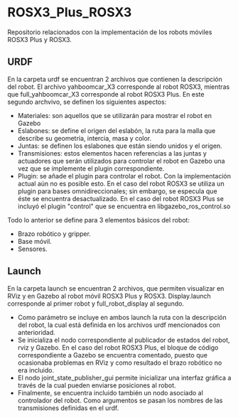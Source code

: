 # ROSX3_Plus_ROSX3
Repositorio relacionados con la implementación de los robots móviles ROSX3 Plus y ROSX3.

## URDF
En la carpeta urdf se encuentran 2 archivos que contienen la descripción del robot. El archivo yahboomcar_X3 corresponde al robot ROSX3, mientras que full_yahboomcar_X3 corresponde al robot ROSX3 Plus.
En este segundo archvivo, se definen los siguientes aspectos:

- Materiales: son aquellos que se utilizarán para mostrar el robot en Gazebo
- Eslabones: se define el origen del eslabón, la ruta para la malla que describe su geometría, intercia, masa y color. 
- Juntas: se definen los eslabones que están siendo unidos y el origen.
- Transmisiones: estos elementos hacen referencias a las juntas y actuadores que serán utilizados para controlar el robot en Gazebo una vez que se implemente el plugin correspondiente.
- Plugin: se añade el plugin para controlar el robot. Con la implementación actual aún no es posible esto. En el caso del robot ROSX3 se utiliza un plugin para bases omnidireccionales; sin embargo, se especula que éste se encuentra desactualizado. En el caso del robot ROSX3 Plus se incluyó el plugin "control" que se encuentra en libgazebo_ros_control.so

Todo lo anterior se define para 3 elementos básicos del robot:
- Brazo robótico y gripper.
- Base móvil.
- Sensores.

## Launch
En la carpeta launch se encuentran 2 archivos, que permiten visualizar en RViz y en Gazebo al robot móvil ROSX3 Plus y ROSX3. Display.launch corresponde al primer robot y full_robot_display al segundo. 
- Como parámetro se incluye en ambos launch la ruta con la descripción del robot, la cual está definida en los archivos urdf mencionados con anterioridad.
- Se inicializa el nodo correspondiente al publicador de estados del robot, rviz y Gazebo. En el caso del robot ROSX3 Plus, el bloque de código correspondiente a Gazebo se encuentra comentado, puesto que ocasionaba problemas en RViz y como resultado el brazo robótico no era incluido.
- El nodo joint_state_publisher_gui permite inicializar una interfaz gráfica a través de la cual pueden enviarse posiciones al robot. 
- Finalmente, se encuentra incluido también un nodo asociado al controlador del robot. Como argumentos se pasan los nombres de las transmisiones definidas en el urdf. 
